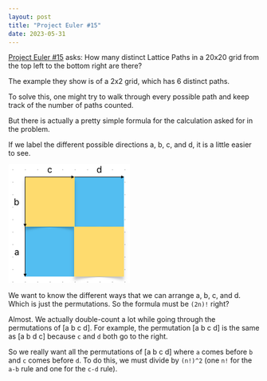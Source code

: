 ```yaml
---
layout: post
title: "Project Euler #15"
date: 2023-05-31
---
```

[Project Euler #15](https://projecteuler.net/problem=15) asks: How many distinct Lattice Paths in a 20x20 grid from
the top left to the bottom right are there?

The example they show is of a 2x2 grid, which has 6 distinct paths.

To solve this, one might try to walk through every possible path and keep track of the number of paths counted.

But there is actually a pretty simple formula for the calculation asked for in the problem.

If we label the different possible directions a, b, c, and d, it is a little easier to see.

![lattice-label.png](https://raw.githubusercontent.com/g-jensen/blog/main/assets/lattice.png)

We want to know the different ways that we can arrange a, b, c, and d. Which is just the permutations. So the formula
must be `(2n)!` right?

Almost. We actually double-count a lot while going through the permutations of [a b c d]. For example, the permutation
[a b c d] is the same as [a b d c] because `c` and `d` both go to the right.

So we really want all the permutations of [a b c d] where `a` comes before `b` and `c` comes before `d`. To do
this, we must divide by `(n!)^2` (one `n!` for the `a-b` rule and one for the `c-d` rule).
